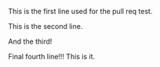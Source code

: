 This is the first line used for the pull req test.

This is the second line.

And the third! 

Final fourth line!!! This is it.